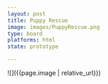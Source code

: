 ```yaml
---
layout: post
title: Puppy Rescue
image: images/PuppyRescue.png
type: board
platforms: html
state: prototype

---
```


![]({{page.image | relative_url}})

